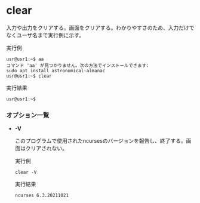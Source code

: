 [](ファイル名はコマンド名.md)
# clear
入力や出力をクリアする。画面をクリアする。わかりやすさのため、入力だけでなくユーザ名まで実行例に示す。

  実行例 [](変更しない)
  
  ```
  usr@usr1:~$ aa
  コマンド 'aa' が見つかりません。次の方法でインストールできます:
  sudo apt install astronomical-almanac
  usr@usr1:~$ clear
  ```


  実行結果　[](変更しない)


  ```
  usr@usr1:~$
  ```

### オプション一覧


- **-V**
  
  このプログラムで使用されたncursesのバージョンを報告し、終了する。画面はクリアされない。

  実行例 [](変更しない)
  
  ```
  clear -V
  ```


  実行結果　[](変更しない)


  ```
  ncurses 6.3.20211021
  ```
